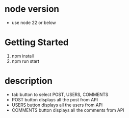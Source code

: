 # node version
- use node 22 or below

# Getting Started 
1. npm install
2. npm run start

# description
- tab button to select POST, USERS, COMMENTS
- POST button displays all the post from API
- USERS button displays all the users from API
- COMMENTS button displays all the comments from API
